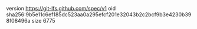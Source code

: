 version https://git-lfs.github.com/spec/v1
oid sha256:9b5e11c6ef185dc523aa0a295efcf201e32043b2c2bcf9b3e4230b398f08496a
size 6775
